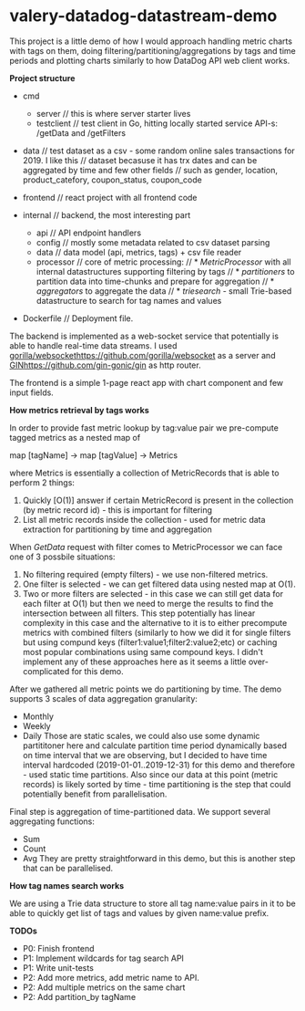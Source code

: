 # valery-datadog-datastream-demo

This project is a little demo of how I would approach handling metric charts with tags on them, doing filtering/partitioning/aggregations by tags and time periods and plotting charts similarly to how DataDog API web client works.

**Project structure**


* cmd

  * server            // this is where server starter lives
  * testclient        // test client in Go, hitting locally started service API-s: /getData and /getFilters

* data                // test dataset as a csv - some random online sales transactions for 2019. I like this
                      // dataset becasuse it has trx dates and can be aggregated by time and few other fields
                      // such as gender, location, product_catefory, coupon_status, coupon_code

* frontend            // react project with all frontend code

* internal            // backend, the most interesting part

  * api               // API endpoint handlers
  * config            // mostly some metadata related to csv dataset parsing
  * data              // data model (api, metrics, tags) + csv file reader
  * processor         // core of metric processing:
                      // * _MetricProcessor_ with all internal datastructures supporting filtering by tags
                      // * _partitioners_ to partition data into time-chunks and prepare for aggregation
                      // * _aggregators_ to aggregate the data
                      // * _triesearch_ - small Trie-based datastructure to search for tag names and values

* Dockerfile          // Deployment file.

The backend is implemented as a web-socket service that potentially is able to handle real-time data streams. I used [gorilla/websocket](https://github.com/gorilla/websocket)https://github.com/gorilla/websocket as a server and [GIN](https://github.com/gin-gonic/gin)https://github.com/gin-gonic/gin as http router.

The frontend is a simple 1-page react app with chart component and few input fields.

**How metrics retrieval by tags works**

In order to provide fast metric lookup by tag:value pair we pre-compute tagged metrics as a nested map of

   map [tagName]   ->   map [tagValue]   ->   Metrics

where Metrics is essentially a collection of MetricRecords that is able to perform 2 things:
1. Quickly [O(1)] answer if certain MetricRecord is present in the collection (by metric record id) - this is important for filtering 
2. List all metric records inside the collection - used for metric data extraction for partitioning by time and aggregation

When _GetData_ request with filter comes to MetricProcessor we can face one of 3 possbile situations:
1. No filtering required (empty filters) - we use non-filtered metrics.
2. One filter is selected - we can get filtered data using nested map at O(1).
3. Two or more filters are selected - in this case we can still get data for each filter at O(1) but then we need to merge the results to find the intersection between all filters. This step potentially has linear complexity in this case and the alternative to it is to either precompute metrics with combined filters (similarly to how we did it for single filters but using compund keys (filter1:value1;filter2:value2;etc) or caching most popular combinations using same compound keys. I didn't implement any of these approaches here as it seems a little over-complicated for this demo.

After we gathered all metric points we do partitioning by time. The demo supports 3 scales of data aggregation granularity:
* Monthly
* Weekly
* Daily
Those are static scales, we could also use some dynamic partititoner here and calculate partition time period dynamically based on time interval that we are observing, but I decided to have time interval hardcoded (2019-01-01..2019-12-31) for this demo and therefore - used static time partitions.
Also since our data at this point (metric records) is likely sorted by time - time partitioning is the step that could potentially benefit from parallelisation.

Final step is aggregation of time-partitioned data. We support several aggregating functions:
* Sum
* Count
* Avg
They are pretty straightforward in this demo, but this is another step that can be parallelised.

**How tag names search works**

We are using a Trie data structure to store all tag name:value pairs in it to be able to quickly get list of tags and values by given name:value prefix.

**TODOs**
* P0: Finish frontend
* P1: Implement wildcards for tag search API
* P1: Write unit-tests
* P2: Add more metrics, add metric name to API.
* P2: Add multiple metrics on the same chart
* P2: Add partition_by tagName